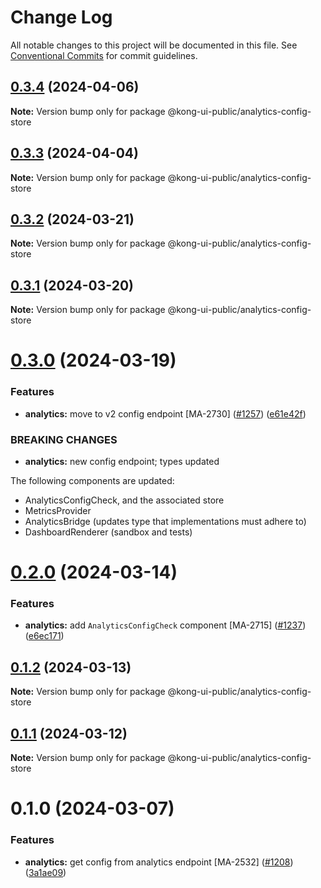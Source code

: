 # Change Log

All notable changes to this project will be documented in this file.
See [Conventional Commits](https://conventionalcommits.org) for commit guidelines.

## [0.3.4](https://github.com/Kong/public-ui-components/compare/@kong-ui-public/analytics-config-store@0.3.3...@kong-ui-public/analytics-config-store@0.3.4) (2024-04-06)

**Note:** Version bump only for package @kong-ui-public/analytics-config-store





## [0.3.3](https://github.com/Kong/public-ui-components/compare/@kong-ui-public/analytics-config-store@0.3.2...@kong-ui-public/analytics-config-store@0.3.3) (2024-04-04)

**Note:** Version bump only for package @kong-ui-public/analytics-config-store





## [0.3.2](https://github.com/Kong/public-ui-components/compare/@kong-ui-public/analytics-config-store@0.3.1...@kong-ui-public/analytics-config-store@0.3.2) (2024-03-21)

**Note:** Version bump only for package @kong-ui-public/analytics-config-store





## [0.3.1](https://github.com/Kong/public-ui-components/compare/@kong-ui-public/analytics-config-store@0.3.0...@kong-ui-public/analytics-config-store@0.3.1) (2024-03-20)

**Note:** Version bump only for package @kong-ui-public/analytics-config-store





# [0.3.0](https://github.com/Kong/public-ui-components/compare/@kong-ui-public/analytics-config-store@0.2.0...@kong-ui-public/analytics-config-store@0.3.0) (2024-03-19)


### Features

* **analytics:** move to v2 config endpoint [MA-2730] ([#1257](https://github.com/Kong/public-ui-components/issues/1257)) ([e61e42f](https://github.com/Kong/public-ui-components/commit/e61e42fddb221a8e04f7faa18aa965bf7584d0e3))


### BREAKING CHANGES

* **analytics:** new config endpoint; types updated

The following components are updated:

- AnalyticsConfigCheck, and the associated store
- MetricsProvider
- AnalyticsBridge (updates type that implementations must adhere to)
- DashboardRenderer (sandbox and tests)





# [0.2.0](https://github.com/Kong/public-ui-components/compare/@kong-ui-public/analytics-config-store@0.1.2...@kong-ui-public/analytics-config-store@0.2.0) (2024-03-14)


### Features

* **analytics:** add `AnalyticsConfigCheck` component [MA-2715] ([#1237](https://github.com/Kong/public-ui-components/issues/1237)) ([e6ec171](https://github.com/Kong/public-ui-components/commit/e6ec1717e34a1d8ba994bf9dc4948cdef21776f2))





## [0.1.2](https://github.com/Kong/public-ui-components/compare/@kong-ui-public/analytics-config-store@0.1.1...@kong-ui-public/analytics-config-store@0.1.2) (2024-03-13)

**Note:** Version bump only for package @kong-ui-public/analytics-config-store





## [0.1.1](https://github.com/Kong/public-ui-components/compare/@kong-ui-public/analytics-config-store@0.1.0...@kong-ui-public/analytics-config-store@0.1.1) (2024-03-12)

**Note:** Version bump only for package @kong-ui-public/analytics-config-store





# 0.1.0 (2024-03-07)


### Features

* **analytics:** get config from analytics endpoint [MA-2532] ([#1208](https://github.com/Kong/public-ui-components/issues/1208)) ([3a1ae09](https://github.com/Kong/public-ui-components/commit/3a1ae09827dd5797d4fd5e93fe60935758c1c6bc))
